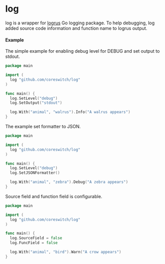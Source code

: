 # log

log is a wrapper for [logrus](https://github.com/sirupsen/logrus/) Go logging package. To help debugging, log added
source code information and function name to logrus output.

#### Example

The simple example for enabling debug level for DEBUG and set output to stdout.

```go
package main

import (
  log "github.com/coreswitch/log"
)

func main() {
  log.SetLevel("debug")
  log.SetOutput("stdout")

  log.With("animal", "walrus").Info("A walrus appears")
}
```

The example set formatter to JSON.

```go
package main

import (
  log "github.com/coreswitch/log"
)

func main() {
  log.SetLevel("debug")
  log.SetJSONFormatter()

  log.With("animal", "zebra").Debug("A zebra appears")
}
```

Source field and function field is configurable.

```go
package main

import (
  log "github.com/coreswitch/log"
)

func main() {
  log.SourceField = false
  log.FuncField = false

  log.With("animal", "bird").Warn("A crow appears")
}
```

